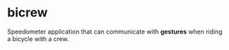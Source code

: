 # bicrew

Speedometer application that can communicate with **gestures** when riding a bicycle with a crew.

